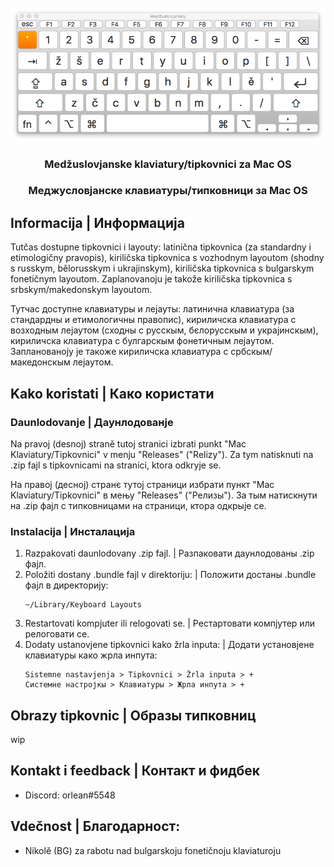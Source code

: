 <!-- PROJECT LOGO -->
<br />
<div align="center">
  <a href="https://github.com/github_username/repo_name">
    <img src="images/pic_of_key.png" alt="Logo">
  </a>

<h3 align="center">Medžuslovjanske klaviatury/tipkovnici za Mac OS</h3>
<h3 align="center">Меджусловјанске клавиатуры/типковници за Mac OS</h3>

</div>


<!-- ABOUT THE PROJECT -->
## Informacija | Информација

Tutčas dostupne tipkovnici i layouty: latinična tipkovnica (za standardny i etimologičny pravopis), kiriličska tipkovnica s vozhodnym layoutom (shodny s russkym, bělorusskym i ukrajinskym), kiriličska tipkovnica s bulgarskym fonetičnym layoutom. Zaplanovanoju je takože kiriličska tipkovnica s srbskym/makedonskym layoutom. 

Тутчас доступне клавиатуры и лејауты: латинична клавиатура (за стандардны и етимологичны правопис), кириличска клавиатура с возходным лејаутом (сходны с русскым, бєлорусскым и украјинскым), кириличска клавиатура с булгарскым фонетичным лејаутом. Запланованоју је такоже кириличска клавиатура с србскым/македонскым лејаутом. 

<!-- GETTING STARTED -->
## Kako koristati | Како користати

### Daunlodovanje | Даунлодованје

Na pravoj (desnoj) straně tutoj stranici izbrati punkt "Mac Klaviatury/Tipkovnici" v menju "Releases" ("Relizy"). Za tym natisknuti na .zip fajl s tipkovnicami na stranici, ktora odkryje se.

На правој (десној) странє тутој страници избрати пункт "Mac Klaviatury/Tipkovnici" в мењу "Releases" ("Релизы"). За тым натискнути на .zip фајл с типковницами на страници, ктора одкрыје се.

### Instalacija | Инсталација

1. Razpakovati daunlodovany .zip fajl. | Разпаковати даунлодованы .zip фајл.
2. Položiti dostany .bundle fajl v direktoriju: | Положити достаны .bundle фајл в директорију: 
   ```
   ~/Library/Keyboard Layouts
   ```
3. Restartovati kompjuter ili relogovati se. | Рестартовати компјутер или релоговати се.
4. Dodaty ustanovjene tipkovnici kako žrla inputa: | Додати установјене клавиатуры како жрла инпута:
   ```
   Sistemne nastavjenja > Tipkovnici > Žrla inputa > +
   Системне настројкы > Клавиатуры > Жрла инпута > +
   ```



<!-- USAGE EXAMPLES -->
## Obrazy tipkovnic | Образы типковниц

wip



<!-- CONTACT -->
## Kontakt i feedback | Контакт и фидбек

- Discord: orlean#5548

<!-- ACKNOWLEDGMENTS -->
## Vdečnost | Благодарност:

- Nikolě (BG) za rabotu nad bulgarskoju fonetičnoju klaviaturoju
